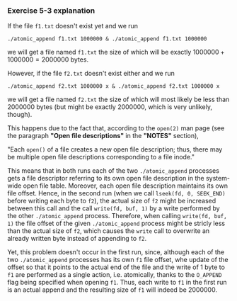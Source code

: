 ### Exercise 5-3 explanation

If the file `f1.txt` doesn't exist yet and we run 
```console
./atomic_append f1.txt 1000000 & ./atomic_append f1.txt 1000000
```
we will get a file named `f1.txt` the size of which will be exactly $1000000 + 1000000 = 2000000$ bytes.

However, if the file `f2.txt` doesn't exist either and we run
```console
./atomic_append f2.txt 1000000 x & ./atomic_append f2.txt 1000000 x
```
we will get a file named `f2.txt` the size of which will most likely be less than $2000000$ bytes (but might be exactly $2000000$, which is very unlikely, though).

This happens due to the fact that, according to the `open(2)` man page (see the paragraph **"Open file descriptions"** in the **"NOTES"** section),

"Each `open()` of a file creates a new open file description; thus, there may be multiple open file descriptions corresponding to a file inode."

This means that in both runs each of the two `./atomic_append` processes gets a file descriptor referring to its own open file description in the system-wide open file table. Moreover, each open file description maintains its own file offset. Hence, in the second run (when we call `lseek(fd, 0, SEEK_END)` before writing each byte to `f2`), the actual size of `f2` might be increased between this call and the call `write(fd, buf, 1)` by a write performed by the other `./atomic_append` process. Therefore, when calling `write(fd, buf, 1)` the file offset of the given `./atomic_append` process might be stricly less than the actual size of `f2`, which causes the `write` call to overwrite an already written byte instead of appending to `f2`.

Yet, this problem doesn't occur in the first run, since, although each of the two `./atomic_append` processes has its own `f1` file offset, whe update of the offset so that it points to the actual end of the file and the write of $1$ byte to `f1` are performed as a single action, i.e. atomically, thanks to the `O_APPEND` flag being specified when opening `f1`. Thus, each write to `f1` in the first run is an actual append and the resulting size of `f1` will indeed be $2000000$.
